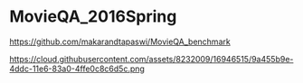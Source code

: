 # MovieQA_2016Spring

https://github.com/makarandtapaswi/MovieQA_benchmark



https://cloud.githubusercontent.com/assets/8232009/16946515/9a455b9e-4ddc-11e6-83a0-4ffe0c8c6d5c.png
